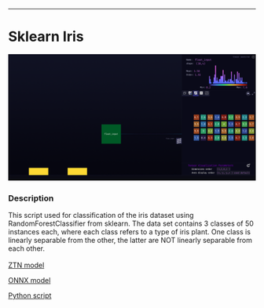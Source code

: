 ***

# **Sklearn Iris**

<img src="sklearn_iris.gif">

### Description

This script used for classification of the iris dataset using RandomForestClassifier from sklearn. The data set contains 3 classes of 50 instances each, where each class refers to a type of iris plant. One class is linearly separable from the other, the latter are NOT linearly separable from each other.
<br /><br />
[ZTN model](ztn/sklearn_iris.ztn)

[ONNX model](rf_iris.onnx)

[Python script](sklearn_iris.py)
<br /><br />
